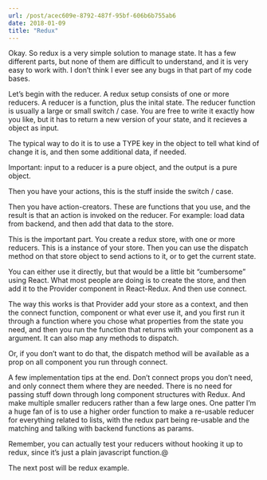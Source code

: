 ```yaml
---
url: /post/acec609e-8792-487f-95bf-606b6b755ab6
date: 2018-01-09
title: "Redux"
---
```


Okay. So redux is a very simple solution to manage state. It has a few different parts, but none of them are difficult to understand, and it is very easy to work with. I don&#8217;t think I ever see any bugs in that part of my code bases.



Let&#8217;s begin with the reducer. A redux setup consists of one or more reducers. A reducer is a function, plus the inital state. The reducer function is usually a large or small switch / case. You are free to write it exactly how you like, but it has to return a new version of your state, and it recieves a object as input.



The typical way to do it is to use a TYPE key in the object to tell what kind of change it is, and then some additional data, if needed.



Important: input to a reducer is a pure object, and the output is a pure object.



Then you have your actions, this is the stuff inside the switch / case.



Then you have action-creators. These are functions that you use, and the result is that an action is invoked on the reducer. For example: load data from backend, and then add that data to the store.



This is the important part. You create a redux store, with one or more reducers. This is a instance of your store. Then you can use the dispatch method on that store object to send actions to it, or to get the current state.



You can either use it directly, but that would be a little bit &#8220;cumbersome&#8221; using React. What most people are doing is to create the store, and then add it to the Provider component in React-Redux. And then use connect.



The way this works is that Provider add your store as a context, and then the connect function, component or what ever use it, and you first run it through a function where you chose what properties from the state you need, and then you run the function that returns with your component as a argument. It can also map any methods to dispatch.



Or, if you don&#8217;t want to do that, the dispatch method will be available as a prop on all component you run through connect.



A few implementation tips at the end. Don&#8217;t connect props you don&#8217;t need, and only connect them where they are needed. There is no need for passing stuff down through long component structures with Redux. And make multiple smaller reducers rather than a few large ones. One patter I&#8217;m a huge fan of is to use a higher order function to make a re-usable reducer for everything related to lists, with the redux part being re-usable and the matching and talking with backend functions as params.



Remember, you can actually test your reducers without hooking it up to redux, since it&#8217;s just a plain javascript function.@



The next post will be redux example.